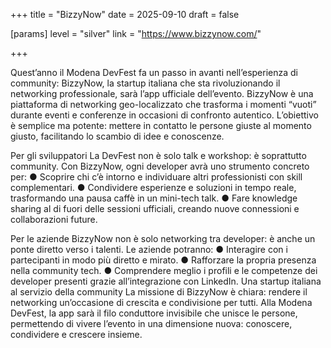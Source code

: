 +++
title = "BizzyNow"
date = 2025-09-10
draft = false

[params]
level = "silver"
link = "https://www.bizzynow.com/"

+++

Quest’anno il Modena DevFest fa un passo in avanti nell’esperienza di community: BizzyNow, la startup italiana che sta rivoluzionando il networking professionale, sarà l’app ufficiale dell’evento. 
BizzyNow è una piattaforma di networking geo-localizzato che trasforma i momenti “vuoti” durante eventi e conferenze in occasioni di confronto autentico. L’obiettivo è semplice ma potente: mettere in contatto le persone giuste al momento giusto, facilitando lo scambio di idee e conoscenze. 

Per gli sviluppatori 
La DevFest non è solo talk e workshop: è soprattutto community. Con BizzyNow, ogni developer avrà uno strumento concreto per: 
● Scoprire chi c’è intorno e individuare altri professionisti con skill complementari. 
● Condividere esperienze e soluzioni in tempo reale, trasformando una pausa caffè in un mini-tech talk. 
● Fare knowledge sharing al di fuori delle sessioni ufficiali, creando nuove connessioni e collaborazioni future. 

Per le aziende 
BizzyNow non è solo networking tra developer: è anche un ponte diretto verso i talenti. Le aziende potranno: 
● Interagire con i partecipanti in modo più diretto e mirato. 
● Rafforzare la propria presenza nella community tech. 
● Comprendere meglio i profili e le competenze dei developer presenti grazie all’integrazione con LinkedIn. 
Una startup italiana al servizio della community 
La missione di BizzyNow è chiara: rendere il networking un’occasione di crescita e condivisione per tutti. Alla Modena DevFest, la app sarà il filo conduttore invisibile che unisce le persone, permettendo di vivere l’evento in una dimensione nuova: conoscere, condividere e crescere insieme.

